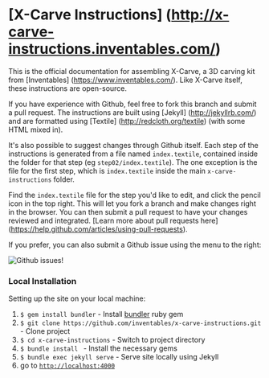 [X-Carve Instructions] (http://x-carve-instructions.inventables.com/)
=========================

This is the official documentation for assembling X-Carve, a 3D carving kit from [Inventables] (https://www.inventables.com/). Like X-Carve itself, these instructions are open-source. 

If you have experience with Github, feel free to fork this branch and submit a pull request. The instructions are built using [Jekyll] (http://jekyllrb.com/) and are formatted using [Textile] (http://redcloth.org/textile) (with some HTML mixed in).

It's also possible to suggest changes through Github itself. Each step of the instructions is generated from a file named ```index.textile```, contained inside the folder for that step (eg ```step02/index.textile```). The one exception is the file for the first step, which is ```index.textile``` inside the main ```x-carve-instructions``` folder.

Find the ```index.textile``` file for the step you'd like to edit, and click the pencil icon in the top right. This will let you fork a branch and make changes right in the browser. You can then submit a pull request to have your changes reviewed and integrated. [Learn more about pull requests here] (https://help.github.com/articles/using-pull-requests). 

If you prefer, you can also submit a Github issue using the menu to the right:

![Github issues](http://i.imgur.com/4OgNB2L.png)!

### Local Installation

Setting up the site on your local machine:

1. ```$ gem install bundler``` - Install [bundler](http://bundler.io/) ruby gem
2. ```$ git clone https://github.com/inventables/x-carve-instructions.git``` - Clone project
3. ```$ cd x-carve-instructions``` - Switch to project directory
4. ```$ bundle install ``` - Install the necessary gems
5. ```$ bundle exec jekyll serve``` - Serve site locally using Jekyll
6. go to [```http://localhost:4000```](http://localhost:4000)
